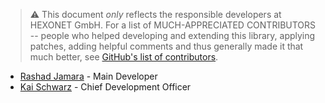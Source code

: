 > ⚠ This document _only_ reflects the responsible developers at HEXONET GmbH. For a list of MUCH-APPRECIATED CONTRIBUTORS -- people who helped developing and extending this library, applying patches, adding helpful comments
and thus generally made it that much better, see [GitHub's list of contributors](https://github.com/hexonet/python-sdk/contributors).

* [Rashad Jamara](//github.com/rashad-j) - Main Developer
* [Kai Schwarz](//github.com/papakai) - Chief Development Officer
